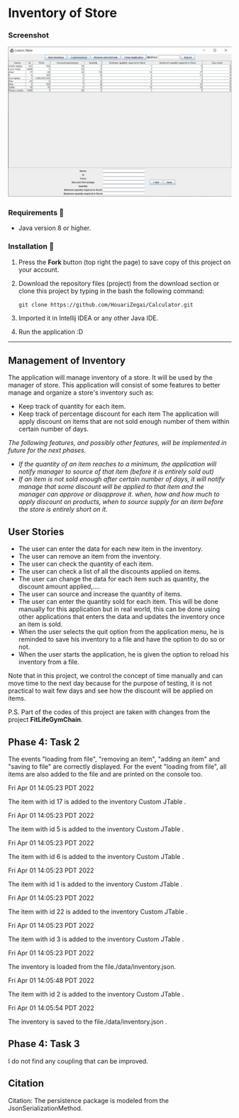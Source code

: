 # Inventory of Store

### Screenshot

![Inventory - screenshot](screenshots/screenshot1.JPG)

### Requirements 🔧
* Java version 8 or higher.

### Installation 🔌
1. Press the **Fork** button (top right the page) to save copy of this project on your account.

2. Download the repository files (project) from the download section or clone this project by typing in the bash the following command:

       git clone https://github.com/HouariZegai/Calculator.git
3. Imported it in Intellij IDEA or any other Java IDE.
4. Run the application :D
---------------------------------------------
## Management of Inventory

The application will manage inventory of a store. It will be used by the manager of store. This application will consist of some features to better manage and organize a store's inventory such as:

- Keep track of quantity for each item.
- Keep track of percentage discount for each item The application will apply discount on items that are not sold enough number of them within certain number of days.

<em>The following features, and possibly other features, will be implemented in future for the next phases.  
- If the quantity of an item reaches to a minimum, the application will notify manager to source of that item (before it is entirely sold out)   
- If an item is not sold enough after certain number of days, it will notify manage that some discount will be applied to that item and the manager can approve or disapprove it.
 when, how and how much to apply discount on products, when to source supply for an item before the store is entirely short on it.</em>

## User Stories

- The user can enter the data for each new item in the inventory.
- The user can remove an item from the inventory.
- The user can check the quantity of each item.
- The user can check a list of all the discounts applied on items.
- The user can change the data for each item such as quantity, the discount amount applied,....
- The user can source and increase the quantity of items.
- The user can enter the quantity sold for each item. This will be done manually for this application but in real world, this can be done using other applications that enters the data and updates the inventory once an item is sold.
- When the user selects the quit option from the application menu, he is reminded to save his inventory to a file and have the option to do so or not.
- When the user starts the application, he is given the option to reload his inventory from a file.

Note that in this project, we control the concept of time manually and can move time to the next day because for the purpose of testing, it is not practical to wait few days and see how the discount will be applied on items.

P.S. Part of the codes of this project are taken with changes from the project **FitLifeGymChain**.

## Phase 4: Task 2

The events "loading from file", "removing an item", "adding an item" and "saving to file" are correctly displayed. For the event "loading from file", all items are also added to the file and are printed on the console too.

Fri Apr 01 14:05:23 PDT 2022 

The item with id 17 is added to the inventory Custom JTable .

Fri Apr 01 14:05:23 PDT 2022

The item with id 5 is added to the inventory Custom JTable .

Fri Apr 01 14:05:23 PDT 2022

The item with id 6 is added to the inventory Custom JTable .

Fri Apr 01 14:05:23 PDT 2022

The item with id 1 is added to the inventory Custom JTable .

Fri Apr 01 14:05:23 PDT 2022

The item with id 22 is added to the inventory Custom JTable .

Fri Apr 01 14:05:23 PDT 2022

The item with id 3 is added to the inventory Custom JTable .

Fri Apr 01 14:05:23 PDT 2022

The inventory is loaded from the file./data/inventory.json.

Fri Apr 01 14:05:48 PDT 2022

The item with id 2 is added to the inventory Custom JTable .

Fri Apr 01 14:05:54 PDT 2022

The inventory is saved to the file./data/inventory.json . 

##  Phase 4: Task 3

I do not find any coupling that can be improved.

## Citation

Citation: The persistence package is modeled from the JsonSerializationMethod.
